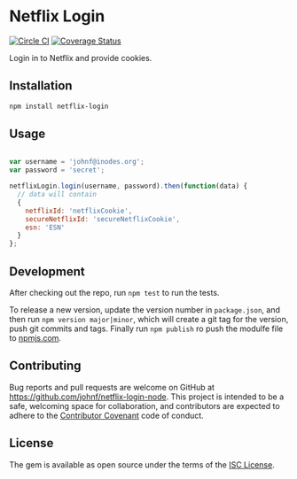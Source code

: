 # Netflix Login

[![Circle CI](https://circleci.com/gh/johnf/green_eye_monitor.svg?style=svg)](https://circleci.com/gh/johnf/green_eye_monitor)
[![Coverage Status](https://coveralls.io/repos/johnf/green_eye_monitor/badge.svg?branch=master&service=github)](https://coveralls.io/github/johnf/green_eye_monitor?branch=master)

Login in to Netflix and provide cookies.

## Installation

``` bash
npm install netflix-login
```

## Usage

``` javascript

var username = 'johnf@inodes.org';
var password = 'secret';

netflixLogin.login(username, password).then(function(data) {
  // data will contain
  {
    netflixId: 'netflixCookie',
    secureNetflixId: 'secureNetflixCookie',
    esn: 'ESN'
  }
};
```

## Development

After checking out the repo, run `npm test` to run the tests.

To release a new version, update the version number in `package.json`, and then run `npm version major|minor`, which will create a git tag for the version, push git commits and tags. Finally run `npm publish` ro push the modulfe file to [npmjs.com](https://npmjs.com).

## Contributing

Bug reports and pull requests are welcome on GitHub at https://github.com/johnf/netflix-login-node. This project is intended to be a safe, welcoming space for collaboration, and contributors are expected to adhere to the [Contributor Covenant](contributor-covenant.org) code of conduct.

## License

The gem is available as open source under the terms of the [ISC License](http://opensource.org/licenses/ISC).
